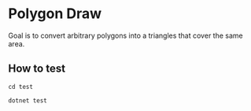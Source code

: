 # Polygon Draw

Goal is to convert arbitrary polygons into a triangles that cover the same area.

## How to test

`cd test`

`dotnet test`